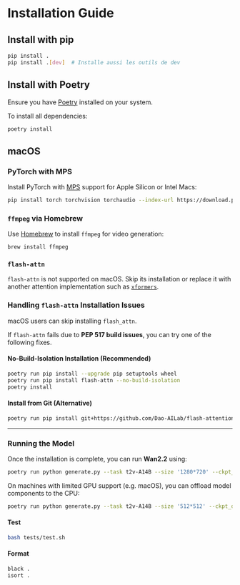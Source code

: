 # Installation Guide

## Install with pip

```bash
pip install .
pip install .[dev]  # Installe aussi les outils de dev
```

## Install with Poetry

Ensure you have [Poetry](https://python-poetry.org/docs/#installation) installed on your system.

To install all dependencies:

```bash
poetry install
```

## macOS

### PyTorch with MPS

Install PyTorch with [MPS](https://pytorch.org/docs/stable/mps.html) support for Apple Silicon or Intel Macs:

```bash
pip install torch torchvision torchaudio --index-url https://download.pytorch.org/whl/cpu
```

### `ffmpeg` via Homebrew

Use [Homebrew](https://brew.sh) to install `ffmpeg` for video generation:

```bash
brew install ffmpeg
```

### `flash-attn`

`flash-attn` is not supported on macOS. Skip its installation or replace it with another attention implementation such as [`xformers`](https://github.com/facebookresearch/xformers).

### Handling `flash-attn` Installation Issues

macOS users can skip installing `flash_attn`.

If `flash-attn` fails due to **PEP 517 build issues**, you can try one of the following fixes.

#### No-Build-Isolation Installation (Recommended)
```bash
poetry run pip install --upgrade pip setuptools wheel
poetry run pip install flash-attn --no-build-isolation
poetry install
```

#### Install from Git (Alternative)
```bash
poetry run pip install git+https://github.com/Dao-AILab/flash-attention.git
```

---

### Running the Model

Once the installation is complete, you can run **Wan2.2** using:

```bash
poetry run python generate.py --task t2v-A14B --size '1280*720' --ckpt_dir ./Wan2.2-T2V-A14B --prompt "Two anthropomorphic cats in comfy boxing gear and bright gloves fight intensely on a spotlighted stage."
```

On machines with limited GPU support (e.g. macOS), you can offload model components to the CPU:

```bash
poetry run python generate.py --task t2v-A14B --size '512*512' --ckpt_dir ./Wan2.2-T2V-A14B --prompt "Two anthropomorphic cats" --offload_model true
```

#### Test
```bash
bash tests/test.sh
```

#### Format
```bash
black .
isort .
```
